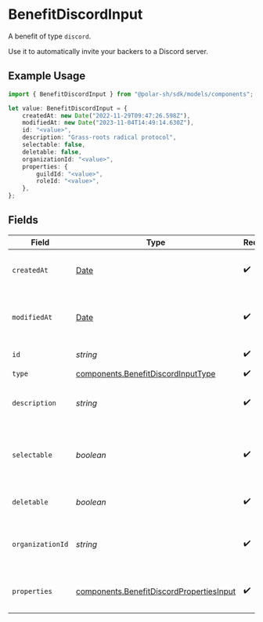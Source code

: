 # BenefitDiscordInput

A benefit of type `discord`.

Use it to automatically invite your backers to a Discord server.

## Example Usage

```typescript
import { BenefitDiscordInput } from "@polar-sh/sdk/models/components";

let value: BenefitDiscordInput = {
    createdAt: new Date("2022-11-29T09:47:26.598Z"),
    modifiedAt: new Date("2023-11-04T14:49:14.630Z"),
    id: "<value>",
    description: "Grass-roots radical protocol",
    selectable: false,
    deletable: false,
    organizationId: "<value>",
    properties: {
        guildId: "<value>",
        roleId: "<value>",
    },
};
```

## Fields

| Field                                                                                                | Type                                                                                                 | Required                                                                                             | Description                                                                                          |
| ---------------------------------------------------------------------------------------------------- | ---------------------------------------------------------------------------------------------------- | ---------------------------------------------------------------------------------------------------- | ---------------------------------------------------------------------------------------------------- |
| `createdAt`                                                                                          | [Date](https://developer.mozilla.org/en-US/docs/Web/JavaScript/Reference/Global_Objects/Date)        | :heavy_check_mark:                                                                                   | Creation timestamp of the object.                                                                    |
| `modifiedAt`                                                                                         | [Date](https://developer.mozilla.org/en-US/docs/Web/JavaScript/Reference/Global_Objects/Date)        | :heavy_check_mark:                                                                                   | Last modification timestamp of the object.                                                           |
| `id`                                                                                                 | *string*                                                                                             | :heavy_check_mark:                                                                                   | The ID of the benefit.                                                                               |
| `type`                                                                                               | [components.BenefitDiscordInputType](../../models/components/benefitdiscordinputtype.md)             | :heavy_check_mark:                                                                                   | N/A                                                                                                  |
| `description`                                                                                        | *string*                                                                                             | :heavy_check_mark:                                                                                   | The description of the benefit.                                                                      |
| `selectable`                                                                                         | *boolean*                                                                                            | :heavy_check_mark:                                                                                   | Whether the benefit is selectable when creating a product.                                           |
| `deletable`                                                                                          | *boolean*                                                                                            | :heavy_check_mark:                                                                                   | Whether the benefit is deletable.                                                                    |
| `organizationId`                                                                                     | *string*                                                                                             | :heavy_check_mark:                                                                                   | The ID of the organization owning the benefit.                                                       |
| `properties`                                                                                         | [components.BenefitDiscordPropertiesInput](../../models/components/benefitdiscordpropertiesinput.md) | :heavy_check_mark:                                                                                   | Properties for a benefit of type `discord`.                                                          |